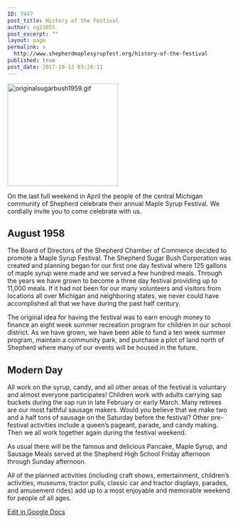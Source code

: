 ```yaml
---
ID: 7447
post_title: History of the Festival
author: ng23055
post_excerpt: ""
layout: page
permalink: >
  http://www.shepherdmaplesyrupfest.org/history-of-the-festival
published: true
post_date: 2017-10-13 03:26:11
---
```

<img title="" src="http://www.shepherdmaplesyrupfest.org/wp-content/uploads/2017/10/originalsugarbush1959.gif.gif" alt="originalsugarbush1959.gif" width="249" height="230" />

On the last full weekend in April the people of the central Michigan community of Shepherd celebrate their annual Maple Syrup Festival. We cordially invite you to come celebrate with us.
<h2>August 1958</h2>
The Board of Directors of the Shepherd Chamber of Commerce decided to promote a Maple Syrup Festival. The Shepherd Sugar Bush Corporation was created and planning began for our first one day festival where 125 gallons of maple syrup were made and we served a few hundred meals. Through the years we have grown to become a three day festival providing up to 11,000 meals. If it had not been for our many volunteers and visitors from locations all over Michigan and neighboring states, we never could have accomplished all that we have during the past half century.

The original idea for having the festival was to earn enough money to finance an eight week summer recreation program for children in our school district. As we have grown, we have been able to fund a ten week summer program, maintain a community park, and purchase a plot of land north of Shepherd where many of our events will be housed in the future.
<h2>Modern Day</h2>
All work on the syrup, candy, and all other areas of the festival is voluntary and almost everyone participates! Children work with adults carrying sap buckets during the sap run in late February or early March. Many retirees are our most faithful sausage makers. Would you believe that we make two and a half tons of sausage on the Saturday before the festival? Other pre-festival activities include a queen’s pageant, parade, and candy making. Then we all work together again during the festival weekend.

As usual there will be the famous and delicious Pancake, Maple Syrup, and Sausage Meals served at the Shepherd High School Friday afternoon through Sunday afternoon.

All of the planned activities (including craft shows, entertainment, children’s activities, museums, tractor pulls, classic car and tractor displays, parades, and amusement rides) add up to a most enjoyable and memorable weekend for people of all ages.

<a href="https://docs.google.com/document/d/1tEkkVIiXQrT-CEmKm3e9BrsiW09UsaPwF2HJEOwmfB8/edit?usp=sharing">Edit in Google Docs</a>